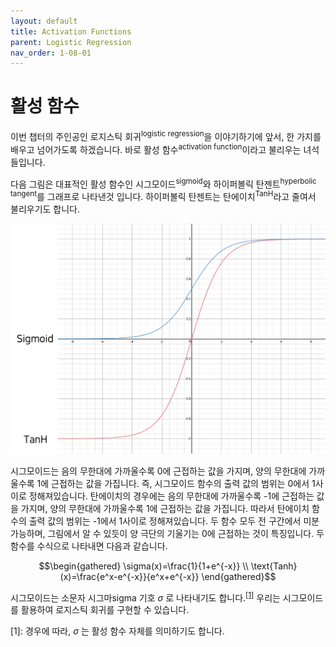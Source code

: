 ```yaml
---
layout: default
title: Activation Functions
parent: Logistic Regression
nav_order: 1-08-01
---
```


# 활성 함수

이번 챕터의 주인공인 로지스틱 회귀<sup>logistic regression</sup>을 이야기하기에 앞서, 한 가지를 배우고 넘어가도록 하겠습니다.
바로 활성 함수<sup>activation function</sup>이라고 불리우는 녀석들입니다.

다음 그림은 대표적인 활성 함수인 시그모이드<sup>sigmoid</sup>와 하이퍼볼릭 탄젠트<sup>hyperbolic tangent</sup>를 그래프로 나타낸것 입니다.
하이퍼볼릭 탄젠트는 탄에이치<sup>TanH</sup>라고 줄여서 불리우기도 합니다.

![](../../assets/images/1-08/01-act_func.png)

시그모이드는 음의 무한대에 가까울수록 0에 근접하는 값을 가지며, 양의 무한대에 가까울수록 1에 근접하는 값을 가집니다.
즉, 시그모이드 함수의 출력 값의 범위는 0에서 1사이로 정해져있습니다.
탄에이치의 경우에는 음의 무한대에 가까울수록 -1에 근접하는 값을 가지며, 양의 무한대에 가까울수록 1에 근접하는 값을 가집니다.
따라서 탄에이치 함수의 출력 값의 범위는 -1에서 1사이로 정해져있습니다.
두 함수 모두 전 구간에서 미분 가능하며, 그림에서 알 수 있듯이 양 극단의 기울기는 0에 근접하는 것이 특징입니다.
두 함수를 수식으로 나타내면 다음과 같습니다.

$$\begin{gathered}
\sigma(x)=\frac{1}{1+e^{-x}} \\
\text{Tanh}(x)=\frac{e^x-e^{-x}}{e^x+e^{-x}}
\end{gathered}$$

시그모이드는 소문자 시그마</sup>sigma</sup> 기호 $\sigma$ 로 나타내기도 합니다.<sup>[[1]](#footnote_1)</sup>
우리는 시그모이드를 활용하여 로지스틱 회귀를 구현할 수 있습니다.

<a name="footnote_1">[1]</a>: 경우에 따라, $\sigma$ 는 활성 함수 자체를 의미하기도 합니다.
